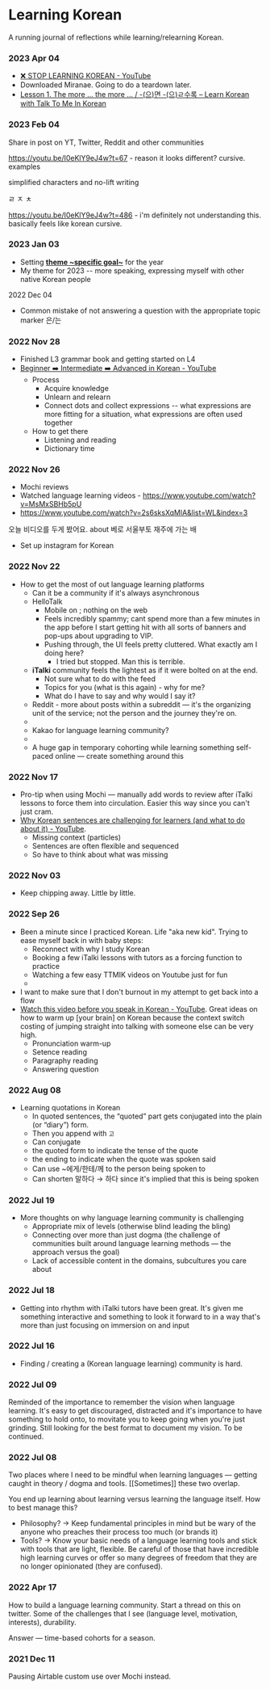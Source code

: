 # Learning Korean 

A running journal of reflections while learning/relearning Korean. 

### 2023 Apr 04 

- [❌ STOP LEARNING KOREAN - YouTube](https://www.youtube.com/watch?v=EIYQPf5LRMg)
- Downloaded Miranae. Going to do a teardown later. 
- [Lesson 1. The more … the more … / -(으)면 -(으)ㄹ수록 – Learn Korean with Talk To Me In Korean](https://talktomeinkorean.com/curriculum/level-4-korean-grammar/lessons/lesson-1-the-more-the-more-%eb%a9%b4-%ec%9d%84%ec%88%98%eb%a1%9d/)


### 2023 Feb 04
Share in post on YT, Twitter, Reddit and other communities 

https://youtu.be/I0eKlY9eJ4w?t=67 - reason it looks different? cursive. examples 

simplified characters and no-lift writing 

ㄹ
ㅈ
ㅊ

https://youtu.be/I0eKlY9eJ4w?t=486 - i'm definitely not understanding this. basically feels like korean cursive. 

### 2023 Jan 03
- Setting [**theme ~specific goal~**](https://youtu.be/AqXTRNuGcUE?t=295) for the year
- My theme for 2023 -- more speaking, expressing myself with other native Korean people

2022 Dec 04
- Common mistake of not answering a question with the appropriate topic marker 은/는

### 2022 Nov 28

- Finished L3 grammar book and getting started on L4
- [Beginner ➡️ Intermediate ➡️ Advanced in Korean - YouTube](https://www.youtube.com/watch?v=2n2BwCYetkk)
   - Process
      -  Acquire knowledge
      -  Unlearn and relearn
      -  Connect dots and collect expressions -- what expressions are more fitting for a situation, what expressions are often used together
   -  How to get there 
      - Listening and reading 
      - Dictionary time


### 2022 Nov 26
- Mochi reviews 
- Watched language learning videos - https://www.youtube.com/watch?v=MsMxSBHb5pU
- https://www.youtube.com/watch?v=2s6sksXqMlA&list=WL&index=3

오늘 비디오를 두게 봤어요. 
about 베로 서울부토 재주에 가는 배 

- Set up instagram for Korean

### 2022 Nov 22
- How to get the most of out language learning platforms 
   - Can it be a community if it's always asynchronous 
   - HelloTalk
      -  Mobile on ; nothing on the web
      -  Feels incredibly spammy; cant spend more than a few minutes in the app before I start getting hit with all sorts of banners and pop-ups about upgrading to VIP. 
      -  Pushing through, the UI feels pretty cluttered. What exactly am I doing here? 
         - I tried but stopped. Man this is terrible.     
   - **iTalki** community feels the lightest as if it were bolted on at the end. 
      - Not sure what to do with the feed
      - Topics for you (what is this again) - why for me? 
      - What do I have to say and why would I say it? 
   - Reddit - more about posts within a subreddit — it's the organizing unit of the service; not the person and the journey they're on. 
   - 
   - Kakao for language learning community?
   - 
   - A huge gap in temporary cohorting while learning something self-paced online — create something around this

### 2022 Nov 17
- Pro-tip when using Mochi — manually add words to review after iTalki lessons to force them into circulation. Easier this way since you can't just cram.
- [Why Korean sentences are challenging for learners (and what to do about it) - YouTube](https://www.youtube.com/watch?v=hiWIdvcM21o).
   - Missing context (particles) 
   - Sentences are often flexible and sequenced
   - So have to think about what was missing 


### 2022 Nov 03
- Keep chipping away. Little by little.

### 2022 Sep 26
- Been a minute since I practiced Korean. Life "aka new kid". Trying to ease myself back in with baby steps: 
   - Reconnect with why I study Korean
   - Booking a few iTalki lessons with tutors as a forcing function to practice
   - Watching a few easy TTMIK videos on Youtube just for fun 
   - 
- I want to make sure that I don't burnout in my attempt to get back into a flow
- [Watch this video before you speak in Korean - YouTube](https://www.youtube.com/watch?v=LXhvTPXcCV4). Great ideas on how to warm up [your brain] on Korean because the context switch costing of jumping straight into talking with someone else can be very high.
   -  Pronunciation warm-up
   -  Setence reading
   -  Paragraphy reading
   -  Answering question


### 2022 Aug 08

- Learning quotations in Korean 
   -  In quoted sentences, the “quoted” part gets conjugated into the plain (or “diary”) form. 
   -  Then you append with `고`
   -  Can conjugate 
     -  the quoted form to indicate the tense of the quote
     -  the ending to indicate when the quote was spoken said
   -  Can use ~에게/한테/께 to the person being spoken to
   -  Can shorten 말하다 → 하다 since it's implied that this is being spoken



### 2022 Jul 19

- More thoughts on why language learning community is challenging 
  -  Appropriate mix of levels (otherwise blind leading the bling) 
  -  Connecting over more than just dogma (the challenge of communities built around language learning methods — the approach versus the goal)
  -  Lack of accessible content in the domains, subcultures you care about

### 2022 Jul 18
- Getting into rhythm with iTalki tutors have been great. It's given me something interactive and something to look it forward to in a way that's more than just focusing on immersion on and input

### 2022 Jul 16 

- Finding / creating a (Korean language learning) community is hard. 

### 2022 Jul 09 

Reminded of the importance to remember the vision when language learning. It's easy to get discouraged, distracted and it's importance to have something to hold onto, to movitate you to keep going when you're just grinding. Still looking for the best format to document my vision. To be continued. 

### 2022 Jul 08

Two places where I need to be mindful when learning languages — getting caught in theory / dogma and tools. [[Sometimes]] these two overlap. 

You end up learning about learning versus learning the language itself. How to best manage this? 

- Philosophy? → Keep fundamental principles in mind but be wary of the anyone who preaches their process too much (or brands it)
- Tools?  → Know your basic needs of a language learning tools and stick with tools that are light, flexible. Be careful of those that have incredible high learning curves or offer so many degrees of freedom that they are no longer opinionated (they are confused). 

### 2022 Apr 17 

How to build a language learning community. Start a thread on this on twitter. Some of the challenges that I see (language level, motivation, interests), durability.

Answer — time-based cohorts for a season.


### 2021 Dec 11 

Pausing Airtable custom use over Mochi instead. 
